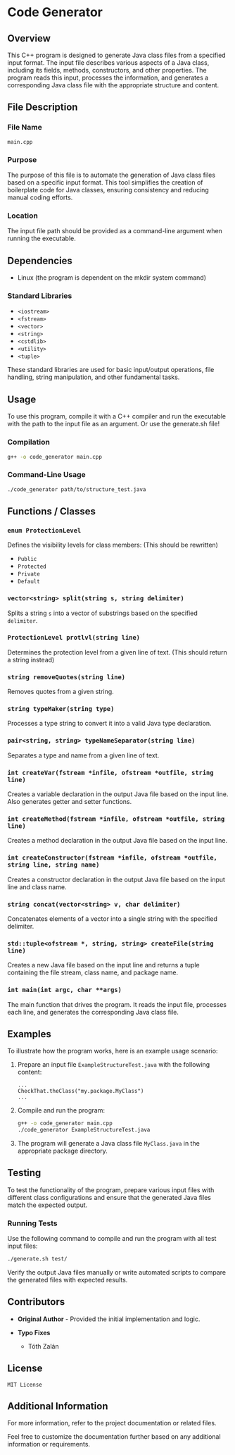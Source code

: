 # Code Generator

## Overview

This C++ program is designed to generate Java class files from a specified input format. The input file describes various aspects of a Java class, including its fields, methods, constructors, and other properties. The program reads this input, processes the information, and generates a corresponding Java class file with the appropriate structure and content.

## File Description

### File Name

`main.cpp`

### Purpose

The purpose of this file is to automate the generation of Java class files based on a specific input format. This tool simplifies the creation of boilerplate code for Java classes, ensuring consistency and reducing manual coding efforts.

### Location

The input file path should be provided as a command-line argument when running the executable.

## Dependencies

- Linux (the program is dependent on the mkdir system command)

### Standard Libraries

- `<iostream>`
- `<fstream>`
- `<vector>`
- `<string>`
- `<cstdlib>`
- `<utility>`
- `<tuple>`

These standard libraries are used for basic input/output operations, file handling, string manipulation, and other fundamental tasks.

## Usage

To use this program, compile it with a C++ compiler and run the executable with the path to the input file as an argument. Or use the generate.sh file!

### Compilation

```sh
g++ -o code_generator main.cpp
```

### Command-Line Usage

```sh
./code_generator path/to/structure_test.java
```

## Functions / Classes

### `enum ProtectionLevel`

Defines the visibility levels for class members: (This should be rewritten)

- `Public`
- `Protected`
- `Private`
- `Default`

### `vector<string> split(string s, string delimiter)`

Splits a string `s` into a vector of substrings based on the specified `delimiter`.

### `ProtectionLevel protlvl(string line)`

Determines the protection level from a given line of text. (This should return a string instead)

### `string removeQuotes(string line)`

Removes quotes from a given string.

### `string typeMaker(string type)`

Processes a type string to convert it into a valid Java type declaration.

### `pair<string, string> typeNameSeparator(string line)`

Separates a type and name from a given line of text.

### `int createVar(fstream *infile, ofstream *outfile, string line)`

Creates a variable declaration in the output Java file based on the input line.
Also generates getter and setter functions.

### `int createMethod(fstream *infile, ofstream *outfile, string line)`

Creates a method declaration in the output Java file based on the input line.

### `int createConstructor(fstream *infile, ofstream *outfile, string line, string name)`

Creates a constructor declaration in the output Java file based on the input line and class name.

### `string concat(vector<string> v, char delimiter)`

Concatenates elements of a vector into a single string with the specified delimiter.

### `std::tuple<ofstream *, string, string> createFile(string line)`

Creates a new Java file based on the input line and returns a tuple containing the file stream, class name, and package name.

### `int main(int argc, char **args)`

The main function that drives the program. It reads the input file, processes each line, and generates the corresponding Java class file.

## Examples

To illustrate how the program works, here is an example usage scenario:

1. Prepare an input file `ExampleStructureTest.java` with the following content:

   ```
   ...
   CheckThat.theClass("my.package.MyClass")
   ...
   ```

2. Compile and run the program:

   ```sh
   g++ -o code_generator main.cpp
   ./code_generator ExampleStructureTest.java
   ```

3. The program will generate a Java class file `MyClass.java` in the appropriate package directory.

## Testing

To test the functionality of the program, prepare various input files with different class configurations and ensure that the generated Java files match the expected output.

### Running Tests

Use the following command to compile and run the program with all test input files:

```sh
./generate.sh test/
```

Verify the output Java files manually or write automated scripts to compare the generated files with expected results.

## Contributors

- **Original Author** - Provided the initial implementation and logic.

- **Typo Fixes**
  - Tóth Zalán

## License

```
MIT License
```

## Additional Information

For more information, refer to the project documentation or related files.

Feel free to customize the documentation further based on any additional information or requirements.
